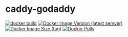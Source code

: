 # caddy-godaddy

[![docker build](https://github.com/ShubhamTatvamasi/caddy-godaddy/actions/workflows/docker-build.yml/badge.svg)](https://github.com/ShubhamTatvamasi/caddy-godaddy/actions/workflows/docker-build.yml)
[![Docker Image Version (latest semver)](https://img.shields.io/docker/v/shubhamtatvamasi/caddy-godaddy?sort=semver)](https://hub.docker.com/r/shubhamtatvamasi/caddy-godaddy)
[![Docker Image Size (tag)](https://img.shields.io/docker/image-size/shubhamtatvamasi/caddy-godaddy/latest)](https://hub.docker.com/r/shubhamtatvamasi/caddy-godaddy)
[![Docker Pulls](https://img.shields.io/docker/pulls/shubhamtatvamasi/caddy-godaddy)](https://hub.docker.com/r/shubhamtatvamasi/caddy-godaddy)
